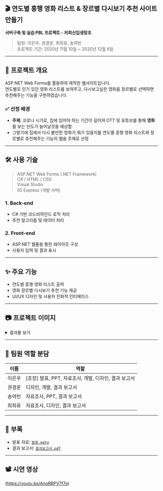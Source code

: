 ## 🎬 연도별 흥행 영화 리스트 & 장르별 다시보기 추천 사이트 만들기 
**서버구축 및 실습 PBL 프로젝트 - 저희신입생맞조**  
> 팀원: 이은우, 권경운, 최희유, 송여빈  
> 프로젝트 기간: 2020년 11월 10일 ~ 2020년 12월 6일

---

## 📌 프로젝트 개요
ASP.NET Web Forms를 활용하여 제작한 웹사이트입니다.<br />
연도별로 인기 있던 영화 리스트를 보여주고, 다시보고싶은 영화를 장르별로 선택하면 추천해주는 기능을 구현하였습니다.<br />

### ✅ 선정 배경
- **주제**: 코로나 시기로, 집에 있어야 하는 기간이 길어져 OTT 및 유튜브를 통해 **영화**를 보는 빈도가 늘어날것을 예상함.
- 그렇기에 집에서 다시 볼만한 영화가 뭐가 있을지를 연도별 흥행 영화 리스트와 장르별로 추천해주는 기능의 웹을 주제로 선정

---


## 🛠️ 사용 기술
> ASP.NET Web Forms (.NET Framework)<br />
> C# / HTML / CSS<br />
> Visual Studio<br />
> IIS Express (개발 서버)<br />

### 1. Back-end
- C# 기반 코드비하인드 로직 처리  
- 추천 알고리즘 및 데이터 처리 

### 2. Front-end
- ASP.NET 웹폼을 통한 레이아웃 구성  
- 사용자 입력 및 결과 표시

---

## ✨ 주요 기능
- 연도별 흥행 영화 리스트 출력
- 영화 장르별 다시보기 추천 기능 제공
- UI/UX 디자인 및 사용자 친화적 인터페이스

---

## 📷 프로젝트 이미지

<details>
<summary>결과물 보기</summary>
  
## 웹 디자인 및 구조 설계
<img src="https://github.com/user-attachments/assets/52e2e0c8-8761-4208-b8c4-fb95a2c0b07e"/>
<img src="https://github.com/user-attachments/assets/9e5fb3ac-aa15-4221-88a9-43444ad45dda"/>

## 개발 회의[디스코드 화면공유 이용]
<img src="https://github.com/user-attachments/assets/0975be43-ea07-4f8b-975f-aa81ccd5aea2"/>
<img src="https://github.com/user-attachments/assets/84b965d5-d84e-491a-be36-c5d3c0e46f0a"/>
  
## 메인 웹 폼[메인화면]
<img src="https://github.com/user-attachments/assets/cc098d46-e34d-4a05-8b38-3b812447d419"/>
[코드 내용]https://github.com/DavidMao8849/Movie_Recommend_Project/blob/a5375c53a326d5de191bd83fb29e98753ac956a2/MovieMain.aspx#L1-L33

## 리스트 웹 폼[역대 흥행 영화 찾아보기]
<img src="https://github.com/user-attachments/assets/ca78f735-93fd-4fd3-937f-f5c7b223788f"/>
<img src="https://github.com/user-attachments/assets/7744b549-9799-4888-b540-f31efb51ba7e"/><br />
[코드 내용]https://github.com/DavidMao8849/Movie_Recommend_Project/blob/a5375c53a326d5de191bd83fb29e98753ac956a2/MovieList.aspx#L1-L78

## 다시보기 웹 폼[장르별 다시 볼 영화 추천]
![image](https://github.com/user-attachments/assets/d229cf6e-5c5f-4195-975f-48409c9a0ac8)
![image](https://github.com/user-attachments/assets/073f50d8-8782-488b-b9f4-5a4eb299c2d4)<br />
[코드 내용]https://github.com/DavidMao8849/Movie_Recommend_Project/blob/a5375c53a326d5de191bd83fb29e98753ac956a2/MovieReview.aspx#L1-L79

## 제작자 웹 폼[팀 이름 및 팀원 역할 ]
![image](https://github.com/user-attachments/assets/9d0f1a82-a324-4b1f-998e-6e3403c8d82d)<br />
[코드 내용]https://github.com/DavidMao8849/Movie_Recommend_Project/blob/74e04f01554d84551c4143e630d6f095a7f47022/MovieMaker.aspx#L1-L57

</details>

---

## 🧠 팀원 역할 분담
| 이름 | 역할 |
|------|------|
| 이은우 | [조장] 발표, PPT, 자료조사, 개발, 디자인, 결과 보고서 |
| 권경운 | 디자인, 개발, 결과 보고서 |
| 송여빈 | 자료조사, PPT, 결과 보고서 |
| 최희유 | 자료조사, 디자인, 결과 보고서 |

---

## 📎 부록
- 발표 자료: [`발표.pptx`](docs/발표.pptx)
- 결과 보고서: [`결과보고서.pdf`](docs/PBL결과보고서.pdf)

---

## 📽️ 시연 영상 
(https://youtu.be/AnoRBPV7f7o)
